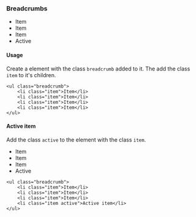 ### Breadcrumbs

<div class="p-4 m-1 background-light-grey">
	<ul class="breadcrumb">
		<li class="item">Item</li>
		<li class="item">Item</li>
		<li class="item">Item</li>
		<li class="item active">Active</li>	
	</ul>
</div>

#### Usage
Create a element  with the class `breadcrumb` added to it. The add the class `item` to it's children.

```
<ul class="breadcrumb">
	<li class="item">Item</li>
	<li class="item">Item</li>
	<li class="item">Item</li>
	<li class="item">Item</li>	
</ul>
```

#### Active item
Add the class `active` to the element with the class `item`.

<div class="p-4 m-1 background-light-grey">
	<ul class="breadcrumb">
		<li class="item">Item</li>
		<li class="item">Item</li>
		<li class="item">Item</li>
		<li class="item active">Active</li>	
	</ul>
</div>

```
<ul class="breadcrumb">
	<li class="item">Item</li>
	<li class="item">Item</li>
	<li class="item">Item</li>
	<li class="item active">Active item</li>	
</ul>
```
